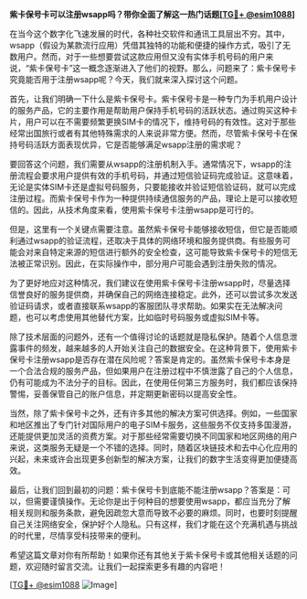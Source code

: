 **紫卡保号卡可以注册wsapp吗？带你全面了解这一热门话题[[TG💪+ @esim1088](https://t.me/s/esim1088)]**

在当今这个数字化飞速发展的时代，各种社交软件和通讯工具层出不穷。其中，wsapp（假设为某款流行应用）凭借其独特的功能和便捷的操作方式，吸引了无数用户。然而，对于一些想要尝试这款应用但又没有实体手机号码的用户来说，“紫卡保号卡”这一概念逐渐进入了他们的视野。那么，问题来了：紫卡保号卡究竟能否用于注册wsapp呢？今天，我们就来深入探讨这个问题。

首先，让我们明确一下什么是紫卡保号卡。紫卡保号卡是一种专门为手机用户设计的服务产品，它的主要作用是帮助用户保持手机号码的活跃状态。通过购买这种卡片，用户可以在不需要频繁更换SIM卡的情况下，维持号码的有效性。这对于那些经常出国旅行或者有其他特殊需求的人来说非常方便。然而，尽管紫卡保号卡在保持号码活跃方面表现优异，它是否能够满足wsapp注册的需求呢？

要回答这个问题，我们需要从wsapp的注册机制入手。通常情况下，wsapp的注册流程会要求用户提供有效的手机号码，并通过短信验证码完成验证。这意味着，无论是实体SIM卡还是虚拟号码服务，只要能接收并验证短信验证码，就可以完成注册过程。而紫卡保号卡作为一种提供持续通信服务的产品，理论上是可以接收短信的。因此，从技术角度来看，使用紫卡保号卡注册wsapp是可行的。

但是，这里有一个关键点需要注意。虽然紫卡保号卡能够接收短信，但它是否能顺利通过wsapp的验证流程，还取决于具体的网络环境和服务提供商。有些服务可能会对来自特定来源的短信进行额外的安全检查，这可能导致紫卡保号卡的短信无法被正常识别。因此，在实际操作中，部分用户可能会遇到注册失败的情况。

为了更好地应对这种情况，我们建议在使用紫卡保号卡注册wsapp时，尽量选择信誉良好的服务提供商，并确保自己的网络连接稳定。此外，还可以尝试多次发送验证码请求，或者直接联系wsapp的客服团队寻求帮助。如果实在无法解决问题，也可以考虑使用其他替代方案，比如临时号码服务或虚拟SIM卡等。

除了技术层面的问题外，还有一个值得讨论的话题就是隐私保护。随着个人信息泄露事件的频发，越来越多的人开始关注自己的数据安全。在这种背景下，使用紫卡保号卡注册wsapp是否存在潜在风险呢？答案是肯定的。虽然紫卡保号卡本身是一个合法合规的服务产品，但如果用户在注册过程中不慎泄露了自己的个人信息，仍有可能成为不法分子的目标。因此，在使用任何第三方服务时，我们都应该保持警惕，妥善保管自己的账户信息，并定期更新密码以提高安全性。

当然，除了紫卡保号卡之外，还有许多其他的解决方案可供选择。例如，一些国家和地区推出了专门针对国际用户的电子SIM卡服务，这些服务不仅支持多国漫游，还能提供更加灵活的资费方案。对于那些经常需要切换不同国家和地区网络的用户来说，这类服务无疑是一个不错的选择。同时，随着区块链技术和去中心化应用的兴起，未来或许会出现更多创新型的解决方案，让我们的数字生活变得更加便捷高效。

最后，让我们回到最初的问题：紫卡保号卡到底能不能注册wsapp？答案是：可以，但需要谨慎操作。无论你是出于何种目的想要使用wsapp，都应当充分了解相关规则和服务条款，避免因疏忽大意而导致不必要的麻烦。同时，也要时刻提醒自己关注网络安全，保护好个人隐私。只有这样，我们才能在这个充满机遇与挑战的时代里，尽情享受科技带来的便利。

希望这篇文章对你有所帮助！如果你还有其他关于紫卡保号卡或其他相关话题的问题，欢迎随时留言交流。让我们一起探索更多有趣的内容吧！

[[TG💪+ @esim1088](https://t.me/s/esim1088) ![Image](https://i.postimg.cc/4NQfJmqS/Snipaste-2025-05-13-00-14-12.png)]